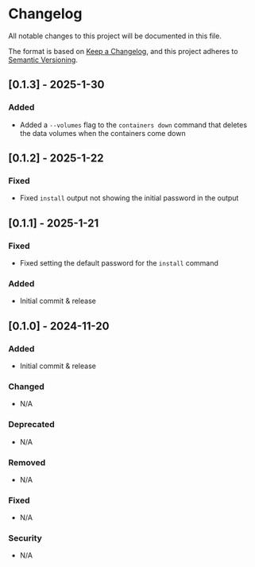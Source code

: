 # Changelog
All notable changes to this project will be documented in this file.

The format is based on [Keep a Changelog](https://keepachangelog.com/en/1.0.0/),
and this project adheres to [Semantic Versioning](https://semver.org/spec/v2.0.0.html).

## [0.1.3] - 2025-1-30

### Added

* Added a `--volumes` flag to the `containers down` command that deletes the data volumes when the containers come down

## [0.1.2] - 2025-1-22

### Fixed

* Fixed `install` output not showing the initial password in the output

## [0.1.1] - 2025-1-21

### Fixed

* Fixed setting the default password for the `install` command

### Added

* Initial commit & release

## [0.1.0] - 2024-11-20

### Added

* Initial commit & release

### Changed

* N/A

### Deprecated

* N/A

### Removed

* N/A

### Fixed

* N/A

### Security

* N/A
